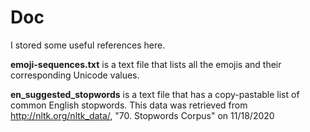 # Doc

I stored some useful references here.

<b>emoji-sequences.txt</b> is a text file that lists all the emojis and their corresponding Unicode values.

<b>en_suggested_stopwords</b> is a text file that has a copy-pastable list of common English stopwords. This data was retrieved from http://nltk.org/nltk_data/, "70. Stopwords Corpus" on 11/18/2020
